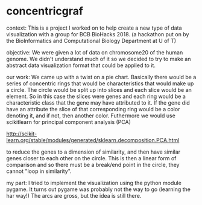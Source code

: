 # concentricgraf
context:
This is a project I worked on to help create a new type
of data visualization with a group for BCB BioHacks 2018. (a hackathon put on by
the BioInformatics and Computational Biology Department at U of T)

objective:
We were given a lot of data on chromosome20 of the human
genome. We didn't understand much of it so we decided to try to make
an abstract data visualization format that could be applied to it.

our work:
We came up with a twist on a pie chart. Basically there would be
a series of concentric rings that would be characteristics
that would make up a circle. The circle would be split up into slices
and each slice would be an element. So in this case the slices were
genes and each ring would be a characteristic class that the gene may have
attributed to it. If the gene did have an attribute the slice of that
corresponding ring would be a color denoting it, and if not, then another color.
Futhermore we would use scikitlearn for principal component analysis (PCA)

http://scikit-learn.org/stable/modules/generated/sklearn.decomposition.PCA.html

to reduce the genes to a dimension of similarity, and then
have similar genes closer to each other on the circle. This is then a linear
form of comparison and so there must be a break/end point in the circle,
they cannot "loop in similarity".

my part:
I tried to implement the visualization using the python module pygame.
It turns out pygame was probably not the way to go (learning the har way!)
The arcs are gross, but the idea is still there.
